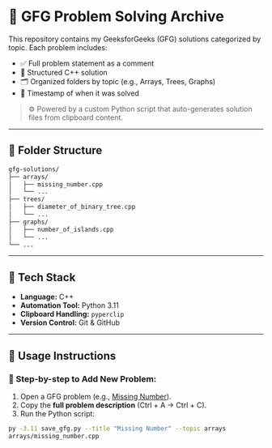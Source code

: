 # 🧠 GFG Problem Solving Archive

This repository contains my GeeksforGeeks (GFG) solutions categorized by topic. Each problem includes:
- ✅ Full problem statement as a comment
- 🧩 Structured C++ solution
- 🗂️ Organized folders by topic (e.g., Arrays, Trees, Graphs)
- 📅 Timestamp of when it was solved

> ⚙️ Powered by a custom Python script that auto-generates solution files from clipboard content.

---
## 📁 Folder Structure
```bash
gfg-solutions/
├── arrays/
│   ├── missing_number.cpp
│   └── ...
├── trees/
│   ├── diameter_of_binary_tree.cpp
│   └── ...
├── graphs/
│   ├── number_of_islands.cpp
│   └── ...
└── ...
```


---

## 🧰 Tech Stack

- **Language:** C++
- **Automation Tool:** Python 3.11
- **Clipboard Handling:** `pyperclip`
- **Version Control:** Git & GitHub

---

## 🚀 Usage Instructions

### 🔹 Step-by-step to Add New Problem:

1. Open a GFG problem (e.g., [Missing Number](https://www.geeksforgeeks.org/problems/missing-number-in-array1416/1)).
2. Copy the **full problem description** (Ctrl + A → Ctrl + C).
3. Run the Python script:

```bash
py -3.11 save_gfg.py --title "Missing Number" --topic arrays
arrays/missing_number.cpp
